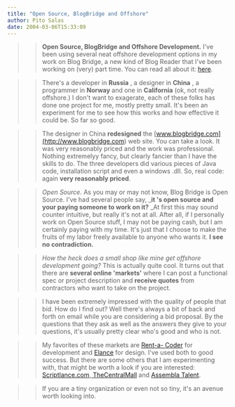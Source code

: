 ```yaml
---
title: "Open Source, BlogBridge and Offshore"
author: Pito Salas
date: 2004-03-06T15:33:09
---
```



>>

>> **Open Source, BlogBridge and Offshore Development.** I've been using
several neat offshore development options in my work on Blog Bridge, a new
kind of Blog Reader that I've been working on (very) part time. You can read
all about it: [here](<http://www.blogbridge.com/>).

>>

>>  
>
>>

>> There's a developer in **Russia** , a designer in **China** , a programmer
in **Norway** and one in **California** (ok, not really offshore.) I don't
want to exagerate, each of these folks has done one project for me, mostly
pretty small. It's been an experiment for me to see how this works and how
effective it could be. So far so good.

>>

>>  
>
>>

>> The designer in China **redesigned** the
[www.blogbridge.com](<http://www.blogbridge.com>) web site. You can take a
look. It was very reasonably priced and the work was professional. Nothing
extremelyy fancy, but clearly fancier than I have the skills to do. The three
developers did various pieces of Java code, installation script and even a
windows .dll. So, real code: again **very reasonably priced**.

>>

>>  
>
>>

>>  _Open Source._ As you may or may not know, Blog Bridge is Open Source.
I've had several people say, _**it 's open source and your paying someone to
work on it?** _At first this may sound counter intuitive, but really it's not
at all. After all, if I personally work on Open Source stuff, I may not be
paying cash, but I am certainly paying with my time. It's just that I choose
to make the fruits of my labor freely available to anyone who wants it. **I
see no contradiction.**

>>

>>  
>
>>

>>  _How the heck does a small shop like mine get offshore development going?_
This is actually quite cool. It turns out that there are **several online
'markets'** where I can post a functional spec or project description and
**receive quotes** from contractors who want to take on the project.

>>

>>  
>
>>

>> I have been extremely impressed with the quality of people that bid. How do
I find out? Well there's always a bit of back and forth on email while you are
considering a bid proposal. By the questions that they ask as well as the
answers they give to your questions, it's usually pretty clear who's good and
who is not.

>>

>>  
>
>>

>> My favorites of these markets are [Rent-a-
Coder](<http://www.rentacoder.com/RentACoder/default.asp>) for development and
[Elance](<http://www.elance.com>) for design. I've used both to good success.
But there are some others that I am experimenting with, that might be worth a
look if you are interested: [Scriptlance.com](<http://www.scriptlance.com>),[
TheCentralMall](<http://www.TheCentralMall.com>) and [Assembla
Talent](<http://talent.assembla.com>).

>>

>>  
>
>>

>> If you are a tiny organization or even not so tiny, it's an avenue worth
looking into.

>>

>>  
>
>>

>>  



